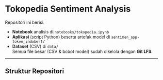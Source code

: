 # Tokopedia Sentiment Analysis

Repositori ini berisi:
- **Notebook** analisis di `notebooks/tokopedia.ipynb`
- **Aplikasi** (script Python) beserta artefak model di `sentimen_app-token_indobert/`
- **Dataset** (CSV) di `data/`  
  Semua file besar (CSV & bobot model) sudah dikelola dengan **Git LFS**.

---

## Struktur Repositori

